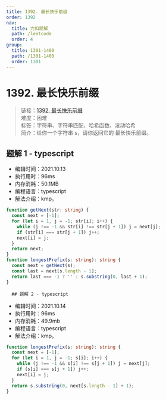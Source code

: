 ```yaml
---
title: 1392. 最长快乐前缀
order: 1392
nav:
  title: 力扣题解
  path: /leetcode
  order: 4
group:
  title: 1301-1400
  path: /1301-1400
  order: 1301
---
```


# 1392. 最长快乐前缀

> 链接：[1392. 最长快乐前缀](https://leetcode-cn.com/problems/longest-happy-prefix/)  
> 难度：困难  
> 标签：字符串、字符串匹配、哈希函数、滚动哈希  
> 简介：给你一个字符串 s，请你返回它的 最长快乐前缀。

## 题解 1 - typescript

- 编辑时间：2021.10.13
- 执行用时：96ms
- 内存消耗：50.1MB
- 编程语言：typescript
- 解法介绍：kmp。

```typescript
function getNext(str: string) {
  const next = [-1];
  for (let i = 1, j = -1; str[i]; i++) {
    while (j !== -1 && str[i] !== str[j + 1]) j = next[j];
    if (str[i] === str[j + 1]) j++;
    next[i] = j;
  }
  return next;
}
function longestPrefix(s: string): string {
  const next = getNext(s);
  const last = next[s.length - 1];
  return last === -1 ? '' : s.substring(0, last + 1);
}
```

      ## 题解 2 - typescript

- 编辑时间：2021.10.14
- 执行用时：96ms
- 内存消耗：49.9mb
- 编程语言：typescript
- 解法介绍：kmp。

```typescript
function longestPrefix(s: string): string {
  const next = [-1];
  for (let i = 1, j = -1; s[i]; i++) {
    while (j !== -1 && s[i] !== s[j + 1]) j = next[j];
    if (s[i] === s[j + 1]) j++;
    next[i] = j;
  }
  return s.substring(0, next[s.length - 1] + 1);
}
```
